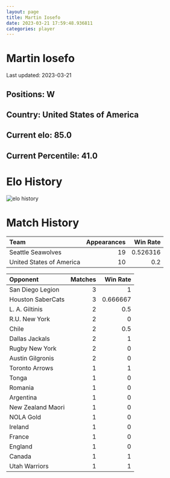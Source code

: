 ```yaml
---  
layout: page  
title: Martin Iosefo  
date: 2023-03-21 17:59:48.936811  
categories: player  
---
```

# Martin Iosefo


Last updated: 2023-03-21
## Positions: W

## Country: United States of America

## Current elo: 85.0

## Current Percentile: 41.0

# Elo History


![elo history](history_MartinIosefo.png)
# Match History


| Team                     |   Appearances |   Win Rate |
|:-------------------------|--------------:|-----------:|
| Seattle Seawolves        |            19 |   0.526316 |
| United States of America |            10 |   0.2      |

| Opponent          |   Matches |   Win Rate |
|:------------------|----------:|-----------:|
| San Diego Legion  |         3 |   1        |
| Houston SaberCats |         3 |   0.666667 |
| L. A. Giltinis    |         2 |   0.5      |
| R.U. New York     |         2 |   0        |
| Chile             |         2 |   0.5      |
| Dallas Jackals    |         2 |   1        |
| Rugby New York    |         2 |   0        |
| Austin Gilgronis  |         2 |   0        |
| Toronto Arrows    |         1 |   1        |
| Tonga             |         1 |   0        |
| Romania           |         1 |   0        |
| Argentina         |         1 |   0        |
| New Zealand Maori |         1 |   0        |
| NOLA Gold         |         1 |   0        |
| Ireland           |         1 |   0        |
| France            |         1 |   0        |
| England           |         1 |   0        |
| Canada            |         1 |   1        |
| Utah Warriors     |         1 |   1        |